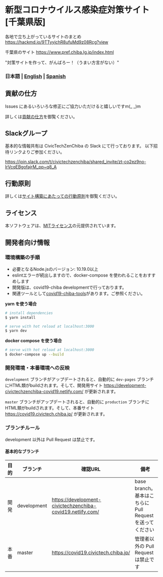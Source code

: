 # 新型コロナウイルス感染症対策サイト[千葉県版]

各地で立ち上がっているサイトのまとめ
https://hackmd.io/9TTyyjchR8ufuMd9z08Rcg?view

千葉県のサイト
https://www.pref.chiba.lg.jp/index.html

"対策サイトを作って、がんばろー！（うまい方言がない）"

### 日本語 | [English](./README_EN.md) | [Spanish](./README_ES.md)

## 貢献の仕方
Issues にあるいろいろな修正にご協力いただけると嬉しいですm(_ _)m

詳しくは[貢献の仕方](./.github/CONTRIBUTING.md)を御覧ください。

## Slackグループ
基本的な情報共有は CivicTechZenChiba の Slack にて行っております。
以下招待リンクよりご参加ください。

https://join.slack.com/t/civictechzenchiba/shared_invite/zt-co2ez9no-IrVcqEBgofajrM_pp~q8_A

## 行動原則
詳しくは[サイト構築にあたっての行動原則](./.github/CODE_OF_CONDUCT.md)を御覧ください。

## ライセンス
本ソフトウェアは、[MITライセンス](./LICENSE.txt)の元提供されています。

## 開発者向け情報

### 環境構築の手順

- 必要となるNode.jsのバージョン: 10.19.0以上
- eslintエラーが続出しますので、docker-compose を使われることをおすすめします
- 開発版は、covid19-chiba developmentで行っております。
- 関連ツールとして[covid19-chiba-tools](https://github.com/civictechzenchiba/covid19-chiba-tools)があります。ご参照ください。

**yarn を使う場合**
``` bash
# install dependencies
$ yarn install

# serve with hot reload at localhost:3000
$ yarn dev
```

**docker compose を使う場合**
```bash
# serve with hot reload at localhost:3000
$ docker-compose up --build
```

### 開発環境・本番環境への反映

`development` ブランチがアップデートされると、自動的に `dev-pages` ブランチにHTML類がbuildされます。そして、開発用サイト https://development-civictechzenchiba-covid19.netlify.com/ が更新されます。

`master` ブランチがアップデートされると、自動的に `production` ブランチにHTML類がbuildされます。そして、本番サイト https://covid19.civictech.chiba.jp/ が更新されます。

### ブランチルール

development 以外は Pull Request は禁止です。

#### 基本的なブランチ
| 目的 | ブランチ | 確認URL | 備考 |
| ---- | -------- | ---- | ---- |
| 開発 | development | https://development-civictechzenchiba-covid19.netlify.com/ | base branch。基本はこちらに Pull Requestを送ってください |
| 本番 | master | https://covid19.civictech.chiba.jp/ | 管理者以外の Pull Request は禁止です |
